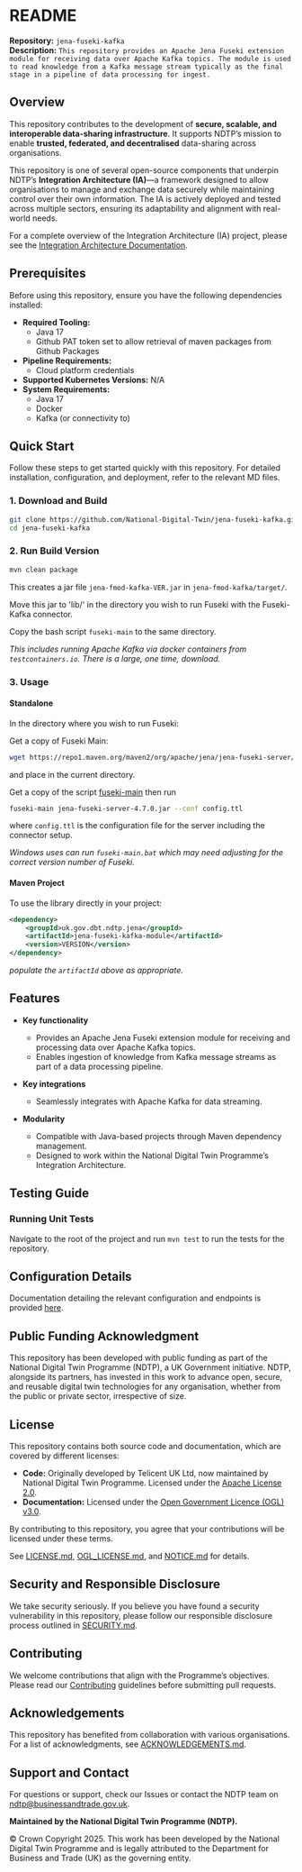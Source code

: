 # README  

**Repository:** `jena-fuseki-kafka`   
**Description:** `This repository provides an Apache Jena Fuseki extension module for receiving data over Apache Kafka topics. The module is used to read knowledge from a Kafka message stream typically as the final stage in a pipeline of data processing for ingest.`

<!-- SPDX-License-Identifier: Apache-2.0 AND OGL-UK-3.0 -->

## Overview  
This repository contributes to the development of **secure, scalable, and interoperable data-sharing infrastructure**. It supports NDTP’s mission to enable **trusted, federated, and decentralised** data-sharing across organisations.  

This repository is one of several open-source components that underpin NDTP’s **Integration Architecture (IA)**—a framework designed to allow organisations to manage and exchange data securely while maintaining control over their own information. The IA is actively deployed and tested across multiple sectors, ensuring its adaptability and alignment with real-world needs. 

For a complete overview of the Integration Architecture (IA) project, please see the [Integration Architecture Documentation](https://github.com/National-Digital-Twin/integration-architecture-documentation).

## Prerequisites  
Before using this repository, ensure you have the following dependencies installed:  
- **Required Tooling:** 
    - Java 17
    - Github PAT token set to allow retrieval of maven packages from Github Packages
- **Pipeline Requirements:** 
    - Cloud platform credentials
- **Supported Kubernetes Versions:** N/A
- **System Requirements:** 
    - Java 17
    - Docker
    - Kafka (or connectivity to)

## Quick Start  
Follow these steps to get started quickly with this repository. For detailed installation, configuration, and deployment, refer to the relevant MD files.  

### 1. Download and Build  
```sh  
git clone https://github.com/National-Digital-Twin/jena-fuseki-kafka.git
cd jena-fuseki-kafka
```
### 2. Run Build Version  
```sh  
mvn clean package

```

This creates a jar file `jena-fmod-kafka-VER.jar` in `jena-fmod-kafka/target/`.

Move this jar to 'lib/' in the directory you wish to run Fuseki with the Fuseki-Kafka connector.

Copy the bash script `fuseki-main` to the same directory.

_This includes running Apache Kafka via docker containers from `testcontainers.io`. There is a large, one time, download._

### 3. Usage

#### Standalone

In the directory where you wish to run Fuseki:

Get a copy of Fuseki Main:

```sh
wget https://repo1.maven.org/maven2/org/apache/jena/jena-fuseki-server/4.7.0/jena-fuseki-server-4.7.0.jar
```
and place in the current directory.

Get a copy of the script [fuseki-main](https://github.com/National-Digital-Twin/jena-fuseki-kafka/blob/main/fuseki-main)
then run 

```sh
fuseki-main jena-fuseki-server-4.7.0.jar --conf config.ttl
```

where `config.ttl` is the configuration file for the server including the
connector setup.

_Windows uses can run `fuseki-main.bat` which may need adjusting for the correct
version number of Fuseki._

#### Maven Project
To use the library directly in your project:
```xml
<dependency>
    <groupId>uk.gov.dbt.ndtp.jena</groupId>
    <artifactId>jena-fuseki-kafka-module</artifactId>
    <version>VERSION</version>
</dependency>
```

_populate the `artifactId` above as appropriate._

## Features  
- **Key functionality**  
    - Provides an Apache Jena Fuseki extension module for receiving and processing data over Apache Kafka topics.  
    - Enables ingestion of knowledge from Kafka message streams as part of a data processing pipeline.  

- **Key integrations**  
    - Seamlessly integrates with Apache Kafka for data streaming.  

- **Modularity**  
    - Compatible with Java-based projects through Maven dependency management.  
    - Designed to work within the National Digital Twin Programme’s Integration Architecture.  

## Testing Guide

### Running Unit Tests
Navigate to the root of the project and run `mvn test` to run the tests for the repository.

## Configuration Details

Documentation detailing the relevant configuration and endpoints is provided [here](docs/configuration-jena-fuseki-kafka.md ). 


## Public Funding Acknowledgment  
This repository has been developed with public funding as part of the National Digital Twin Programme (NDTP), a UK Government initiative. NDTP, alongside its partners, has invested in this work to advance open, secure, and reusable digital twin technologies for any organisation, whether from the public or private sector, irrespective of size.  

## License  
This repository contains both source code and documentation, which are covered by different licenses:  
- **Code:** Originally developed by Telicent UK Ltd, now maintained by National Digital Twin Programme. Licensed under the [Apache License 2.0](LICENSE.md).  
- **Documentation:** Licensed under the [Open Government Licence (OGL) v3.0](OGL_LICENSE.md).  

By contributing to this repository, you agree that your contributions will be licensed under these terms.

See [LICENSE.md](LICENSE.md), [OGL_LICENSE.md](OGL_LICENSE.md), and [NOTICE.md](NOTICE.md) for details.  

## Security and Responsible Disclosure  
We take security seriously. If you believe you have found a security vulnerability in this repository, please follow our responsible disclosure process outlined in [SECURITY.md](SECURITY.md).  

## Contributing  
We welcome contributions that align with the Programme’s objectives. Please read our [Contributing](CONTRIBUTING.md) guidelines before submitting pull requests.  

## Acknowledgements  
This repository has benefited from collaboration with various organisations. For a list of acknowledgments, see [ACKNOWLEDGEMENTS.md](ACKNOWLEDGEMENTS.md).  

## Support and Contact  
For questions or support, check our Issues or contact the NDTP team on ndtp@businessandtrade.gov.uk.

**Maintained by the National Digital Twin Programme (NDTP).**  

© Crown Copyright 2025. This work has been developed by the National Digital Twin Programme and is legally attributed to the Department for Business and Trade (UK) as the governing entity.
